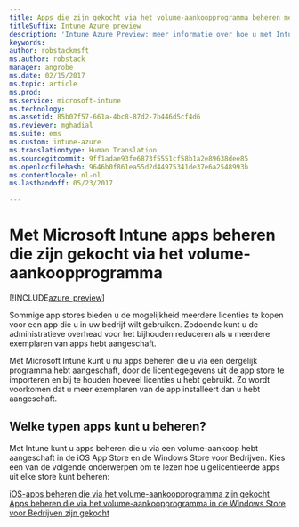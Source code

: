 ```yaml
---
title: Apps die zijn gekocht via het volume-aankoopprogramma beheren met Intune
titleSuffix: Intune Azure preview
description: 'Intune Azure Preview: meer informatie over hoe u met Intune het gebruik van apps van winkels die zijn gekocht via het volume-aankoopprogramma kunt beheren en controleren.'
keywords: 
author: robstackmsft
ms.author: robstack
manager: angrobe
ms.date: 02/15/2017
ms.topic: article
ms.prod: 
ms.service: microsoft-intune
ms.technology: 
ms.assetid: 85b07f57-661a-4bc8-87d2-7b446d5cf4d6
ms.reviewer: mghadial
ms.suite: ems
ms.custom: intune-azure
ms.translationtype: Human Translation
ms.sourcegitcommit: 9ff1adae93fe6873f5551cf58b1a2e89638dee85
ms.openlocfilehash: 9646b0f861ea55d2d44975341de37e6a2548993b
ms.contentlocale: nl-nl
ms.lasthandoff: 05/23/2017

---
```


# <a name="manage-volume-purchased-apps-with-micrsoft-intune"></a>Met Microsoft Intune apps beheren die zijn gekocht via het volume-aankoopprogramma

[!INCLUDE[azure_preview](./includes/azure_preview.md)]

Sommige app stores bieden u de mogelijkheid meerdere licenties te kopen voor een app die u in uw bedrijf wilt gebruiken. Zodoende kunt u de administratieve overhead voor het bijhouden reduceren als u meerdere exemplaren van apps hebt aangeschaft.

Met Microsoft Intune kunt u nu apps beheren die u via een dergelijk programma hebt aangeschaft, door de licentiegegevens uit de app store te importeren en bij te houden hoeveel licenties u hebt gebruikt. Zo wordt voorkomen dat u meer exemplaren van de app installeert dan u hebt aangeschaft.

## <a name="which-types-of-apps-can-you-manage"></a>Welke typen apps kunt u beheren?

Met Intune kunt u apps beheren die u via een volume-aankoop hebt aangeschaft in de iOS App Store en de Windows Store voor Bedrijven. Kies een van de volgende onderwerpen om te lezen hoe u gelicentieerde apps uit elke store kunt beheren:

[iOS-apps beheren die via het volume-aankoopprogramma zijn gekocht](vpp-apps-ios.md)
[Apps beheren die via het volume-aankoopprogramma in de Windows Store voor Bedrijven zijn gekocht](windows-store-for-business.md)


